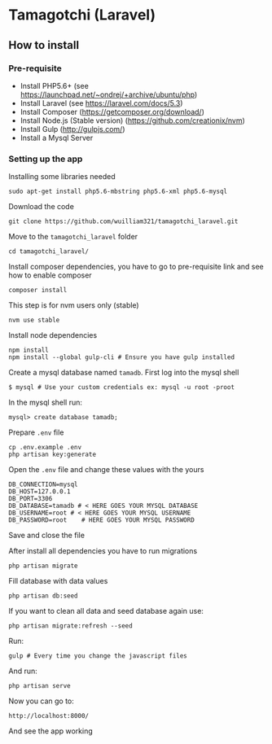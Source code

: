 # Tamagotchi (Laravel)

## How to install

### Pre-requisite
 * Install PHP5.6+ (see https://launchpad.net/~ondrej/+archive/ubuntu/php)
 * Install Laravel (see https://laravel.com/docs/5.3)
 * Install Composer (https://getcomposer.org/download/)
 * Install Node.js (Stable version) (https://github.com/creationix/nvm)
 * Install Gulp (http://gulpjs.com/)
 * Install a Mysql Server
 
### Setting up the app
Installing some libraries needed
```
sudo apt-get install php5.6-mbstring php5.6-xml php5.6-mysql
```
Download the code
```
git clone https://github.com/wuilliam321/tamagotchi_laravel.git
```
Move to the `tamagotchi_laravel` folder
```
cd tamagotchi_laravel/
```
Install composer dependencies, you have to go to pre-requisite link and see how to enable composer
```
composer install
```
This step is for nvm users only (stable)
```
nvm use stable
```
Install node dependencies
```
npm install
npm install --global gulp-cli # Ensure you have gulp installed
```
Create a mysql database named `tamadb`. First log into the mysql shell
```
$ mysql # Use your custom credentials ex: mysql -u root -proot
```
In the mysql shell run:
```
mysql> create database tamadb; 
```
Prepare `.env` file
```
cp .env.example .env
php artisan key:generate
```
Open the `.env` file and change these values with the yours
```
DB_CONNECTION=mysql
DB_HOST=127.0.0.1
DB_PORT=3306
DB_DATABASE=tamadb # < HERE GOES YOUR MYSQL DATABASE
DB_USERNAME=root # < HERE GOES YOUR MYSQL USERNAME
DB_PASSWORD=root    # HERE GOES YOUR MYSQL PASSWORD
```
Save and close the file

After install all dependencies you have to run migrations
```
php artisan migrate
```
Fill database with data values
```
php artisan db:seed
```
If you want to clean all data and seed database again use:
```
php artisan migrate:refresh --seed
```
Run:
```
gulp # Every time you change the javascript files
```
And run:
```
php artisan serve
```
Now you can go to:
```
http://localhost:8000/
```
And see the app working
